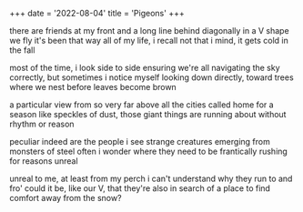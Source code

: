 +++
date = '2022-08-04'
title = 'Pigeons'
+++

there are friends at my front and a long line behind
diagonally in a V shape we fly
it's been that way all of my life, i recall
not that i mind, it gets cold in the fall

most of the time, i look side to side
ensuring we're all navigating the sky
correctly, but sometimes i notice myself looking down
directly, toward trees where we nest before leaves become brown

a particular view from so very far
above all the cities called home for a season
like speckles of dust, those giant things are
running about without rhythm or reason

peculiar indeed are the people i see
strange creatures emerging from monsters of steel
often i wonder where they need to be
frantically rushing for reasons unreal

unreal to me, at least from my perch
i can't understand why they run to and fro'
could it be, like our V, that they're also in search
of a place to find comfort away from the snow?